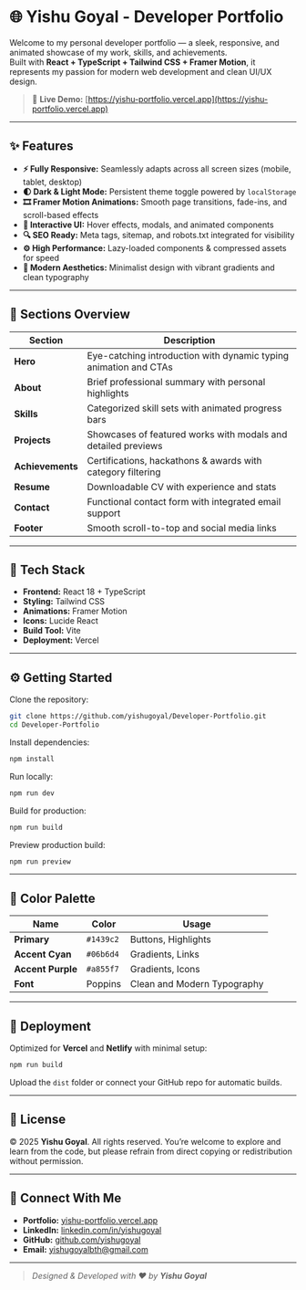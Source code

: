 # 🌐 Yishu Goyal - Developer Portfolio

Welcome to my personal developer portfolio — a sleek, responsive, and animated showcase of my work, skills, and achievements.  
Built with **React + TypeScript + Tailwind CSS + Framer Motion**, it represents my passion for modern web development and clean UI/UX design.

> 🚀 **Live Demo:** [https://yishu-portfolio.vercel.app](https://yishu-portfolio.vercel.app)

---

## ✨ Features

- **⚡ Fully Responsive:** Seamlessly adapts across all screen sizes (mobile, tablet, desktop)
- **🌓 Dark & Light Mode:** Persistent theme toggle powered by `localStorage`
- **🎞️ Framer Motion Animations:** Smooth page transitions, fade-ins, and scroll-based effects
- **💬 Interactive UI:** Hover effects, modals, and animated components
- **🔍 SEO Ready:** Meta tags, sitemap, and robots.txt integrated for visibility
- **⚙️ High Performance:** Lazy-loaded components & compressed assets for speed
- **🎨 Modern Aesthetics:** Minimalist design with vibrant gradients and clean typography

---

## 🧩 Sections Overview

| Section | Description |
|----------|--------------|
| **Hero** | Eye-catching introduction with dynamic typing animation and CTAs |
| **About** | Brief professional summary with personal highlights |
| **Skills** | Categorized skill sets with animated progress bars |
| **Projects** | Showcases of featured works with modals and detailed previews |
| **Achievements** | Certifications, hackathons & awards with category filtering |
| **Resume** | Downloadable CV with experience and stats |
| **Contact** | Functional contact form with integrated email support |
| **Footer** | Smooth scroll-to-top and social media links |

---

## 🧠 Tech Stack

- **Frontend:** React 18 + TypeScript  
- **Styling:** Tailwind CSS  
- **Animations:** Framer Motion  
- **Icons:** Lucide React  
- **Build Tool:** Vite  
- **Deployment:** Vercel  

---

## ⚙️ Getting Started

Clone the repository:
```bash
git clone https://github.com/yishugoyal/Developer-Portfolio.git
cd Developer-Portfolio
````

Install dependencies:

```bash
npm install
```

Run locally:

```bash
npm run dev
```

Build for production:

```bash
npm run build
```

Preview production build:

```bash
npm run preview
```

---

## 🎨 Color Palette

| Name              | Color     | Usage                       |
| ----------------- | --------- | --------------------------- |
| **Primary**       | `#1439c2` | Buttons, Highlights         |
| **Accent Cyan**   | `#06b6d4` | Gradients, Links            |
| **Accent Purple** | `#a855f7` | Gradients, Icons            |
| **Font**          | Poppins   | Clean and Modern Typography |

---

## 🚀 Deployment

Optimized for **Vercel** and **Netlify** with minimal setup:

```bash
npm run build
```

Upload the `dist` folder or connect your GitHub repo for automatic builds.

---

## 🧾 License

© 2025 **Yishu Goyal**. All rights reserved.
You’re welcome to explore and learn from the code, but please refrain from direct copying or redistribution without permission.

---

## 🌟 Connect With Me

* **Portfolio:** [yishu-portfolio.vercel.app](https://yishu-portfolio.vercel.app)
* **LinkedIn:** [linkedin.com/in/yishugoyal](https://linkedin.com/in/yishugoyal)
* **GitHub:** [github.com/yishugoyal](https://github.com/yishugoyal)
* **Email:** [yishugoyalbth@gmail.com](mailto:yishugoyalbth@gmail.com)

---

> *Designed & Developed with ❤️ by **Yishu Goyal***

